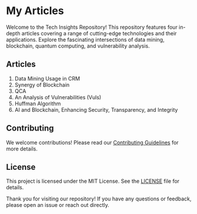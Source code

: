 # My Articles

Welcome to the Tech Insights Repository! This repository features four in-depth articles covering a range of cutting-edge technologies and their applications. Explore the fascinating intersections of data mining, blockchain, quantum computing, and vulnerability analysis.

## Articles

1. Data Mining Usage in CRM
2. Synergy of Blockchain
3. QCA
4. An Analysis of Vulnerabilities (Vuls)
5. Huffman Algorithm
6. AI and Blockchain, Enhancing Security, Transparency, and Integrity




## Contributing

We welcome contributions! Please read our [Contributing Guidelines](CONTRIBUTING.md) for more details.

## License

This project is licensed under the MIT License. See the [LICENSE](LICENSE.md) file for details.


Thank you for visiting our repository! If you have any questions or feedback, please open an issue or reach out directly.
